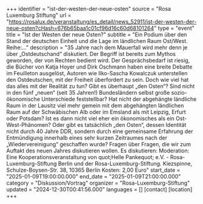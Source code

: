 +++
identifier = "ist-der-westen-der-neue-osten"
source = "Rosa Luxemburg Stiftung"
url = "https://rosalux.de/veranstaltung/es_detail/news_52911/ist-der-westen-der-neue-osten?cHash=676b65baa1c01cf96d16c60d68101264"
type = "event"
title = "Ist der Westen der neue Osten?"
subtitle = "Ein Podium über den Stand der deutschen Einheit und die Lage im ländlichen Raum Ost/West.  Reihe:…"
description = "35 Jahre nach dem Mauerfall wird mehr denn je über „Ostdeutschand“ diskutiert. Der Begriff ist bereits zum Mythos geworden, der von Rechten bedient wird. Der Gesprächsbedarf ist riesig, die Bücher von Katja Hoyer und Dirk Oschmann haben eine breite Debatte im Feuilleton ausgelöst, Autoren wie Ilko-Sascha Kowalczuk unterstellen den Ostdeutschen, mit der Freiheit überfordert zu sein.
Doch wie viel hat das alles mit der Realität zu tun? Gibt es überhaupt „den Osten“? Sind nicht in den fünf „neuen“ (seit 35 Jahren!) Bundesländern selbst große sozio-ökonomische Unterschiede feststellbar? Hat nicht der abgehängte ländliche Raum in der Lausitz viel mehr gemein mit dem abgehängten ländlichen Raum auf der Schwäbischen Alb oder im Emsland als mit Leipzig, Erfurt oder Potsdam? Ist es dann nicht viel eher ein ökonomisches als ein Ost-West-Phänomen? Oder gibt es tatsächlich „den Osten“, dessen Identität nicht durch 40 Jahre DDR, sondern durch eine gemeinsame Erfahrung der Entmündigung innerhalb eines sehr kurzen Zeitraumes nach der „Wiedervereinigung“ geschaffen wurde? Fragen über Fragen, die wir zum Auftakt des neuen Jahres diskutieren wollen.
Es diskutieren: 
Moderation: 
Eine Kooperationsveranstaltung von quot;Helle Pankequot; e.V. - Rosa-Luxemburg-Stiftung Berlin und der Rosa-Luxemburg-Stiftung.
Kiezspinne, Schulze-Boysen-Str. 38, 10365 Berlin
Kosten: 2,00 Euro"
start_date = "2025-01-09T19:00:00.000"
end_date = "2025-01-09T21:00:00.000"
category = "Diskussion/Vortrag"
organizer = "Rosa-Luxemburg-Stiftung"
updated = "2024-12-30T00:41:56.000"
languages = []
[contact]
[location]
+++